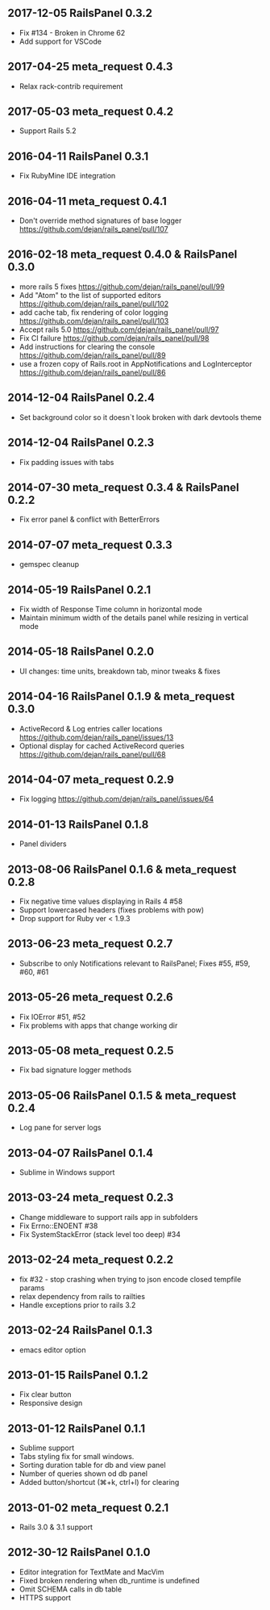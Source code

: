## 2017-12-05 RailsPanel 0.3.2
* Fix #134 - Broken in Chrome 62
* Add support for VSCode

## 2017-04-25 meta_request 0.4.3
* Relax rack-contrib requirement

## 2017-05-03 meta_request 0.4.2
* Support Rails 5.2

## 2016-04-11 RailsPanel 0.3.1
* Fix RubyMine IDE integration

## 2016-04-11 meta_request 0.4.1
* Don't override method signatures of base logger https://github.com/dejan/rails_panel/pull/107

## 2016-02-18 meta_request 0.4.0 & RailsPanel 0.3.0
* more rails 5 fixes https://github.com/dejan/rails_panel/pull/99
* Add "Atom" to the list of supported editors https://github.com/dejan/rails_panel/pull/102
* add cache tab, fix rendering of color logging https://github.com/dejan/rails_panel/pull/103
* Accept rails 5.0 https://github.com/dejan/rails_panel/pull/97
* Fix CI failure https://github.com/dejan/rails_panel/pull/98
* Add instructions for clearing the console https://github.com/dejan/rails_panel/pull/89
* use a frozen copy of Rails.root in AppNotifications and LogInterceptor https://github.com/dejan/rails_panel/pull/86

## 2014-12-04 RailsPanel 0.2.4
* Set background color so it doesn`t look broken with dark devtools theme

## 2014-12-04 RailsPanel 0.2.3
* Fix padding issues with tabs

## 2014-07-30 meta_request 0.3.4 & RailsPanel 0.2.2
* Fix error panel & conflict with BetterErrors

## 2014-07-07 meta_request 0.3.3
* gemspec cleanup

## 2014-05-19 RailsPanel 0.2.1
* Fix width of Response Time column in horizontal mode
* Maintain minimum width of the details panel while resizing in vertical mode

## 2014-05-18 RailsPanel 0.2.0
* UI changes: time units, breakdown tab, minor tweaks & fixes

## 2014-04-16 RailsPanel 0.1.9 & meta_request 0.3.0
* ActiveRecord & Log entries caller locations https://github.com/dejan/rails_panel/issues/13
* Optional display for cached ActiveRecord queries https://github.com/dejan/rails_panel/pull/68

## 2014-04-07 meta_request 0.2.9
* Fix logging https://github.com/dejan/rails_panel/issues/64

## 2014-01-13 RailsPanel 0.1.8
* Panel dividers

## 2013-08-06 RailsPanel 0.1.6 & meta_request 0.2.8
* Fix negative time values displaying in Rails 4 #58
* Support lowercased headers (fixes problems with pow)
* Drop support for Ruby ver < 1.9.3

## 2013-06-23 meta_request 0.2.7
* Subscribe to only Notifications relevant to RailsPanel; Fixes #55, #59, #60, #61

## 2013-05-26 meta_request 0.2.6
* Fix IOError #51, #52
* Fix problems with apps that change working dir

## 2013-05-08 meta_request 0.2.5
* Fix bad signature logger methods

## 2013-05-06 RailsPanel 0.1.5 & meta_request 0.2.4
* Log pane for server logs

## 2013-04-07 RailsPanel 0.1.4
* Sublime in Windows support

## 2013-03-24 meta_request 0.2.3
* Change middleware to support rails app in subfolders
* Fix Errno::ENOENT #38
* Fix SystemStackError (stack level too deep) #34

## 2013-02-24 meta_request 0.2.2
* fix #32 - stop crashing when trying to json encode closed tempfile params
* relax dependency from rails to railties
* Handle exceptions prior to rails 3.2

## 2013-02-24 RailsPanel 0.1.3
* emacs editor option

## 2013-01-15 RailsPanel 0.1.2
* Fix clear button
* Responsive design

## 2013-01-12 RailsPanel 0.1.1
* Sublime support
* Tabs styling fix for small windows.
* Sorting duration table for db and view panel
* Number of queries shown od db panel
* Added button/shortcut (⌘+k, ctrl+l) for clearing

## 2013-01-02 meta_request 0.2.1
* Rails 3.0 & 3.1 support

## 2012-30-12 RailsPanel 0.1.0
* Editor integration for TextMate and MacVim
* Fixed broken rendering when db_runtime is undefined
* Omit SCHEMA calls in db table
* HTTPS support
